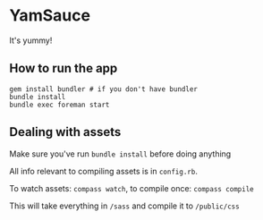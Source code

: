 # YamSauce

It's yummy!

## How to run the app
    gem install bundler # if you don't have bundler
    bundle install
    bundle exec foreman start

## Dealing with assets
Make sure you've run `bundle install` before doing anything

All info relevant to compiling assets is in `config.rb`.

To watch assets: `compass watch`, to compile once: `compass compile`

This will take everything in `/sass` and compile it to `/public/css`